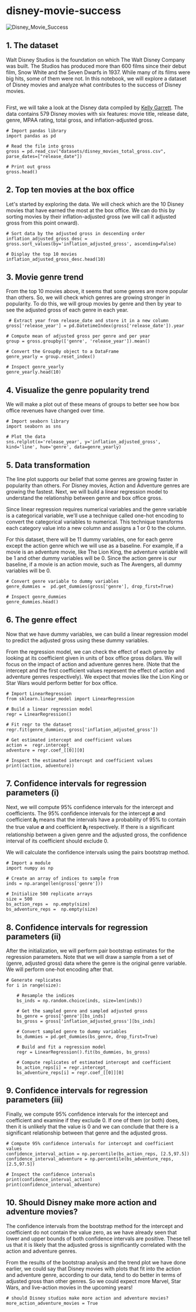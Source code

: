 # disney-movie-success

![Disney_Movie_Success](https://user-images.githubusercontent.com/86967515/230751112-3beafb04-2534-465b-9a98-2f45504a8f51.jpg)


## 1. The dataset
<p>Walt Disney Studios is the foundation on which The Walt Disney Company was built. The Studios has produced more than 600 films since their debut film,  Snow White and the Seven Dwarfs in 1937. While many of its films were big hits, some of them were not. In this notebook, we will explore a dataset of Disney movies and analyze what contributes to the success of Disney movies.</p>
<p><img src="https://assets.datacamp.com/production/project_740/img/jorge-martinez-instagram-jmartinezz9-431078-unsplash_edited.jpg" alt></p>
<p>First, we will take a look at the Disney data compiled by <a href="https://data.world/kgarrett/disney-character-success-00-16">Kelly Garrett</a>. The data contains 579 Disney movies with six features: movie title, release date, genre, MPAA rating, total gross, and inflation-adjusted gross. </p>

```
# Import pandas library
import pandas as pd

# Read the file into gross
gross = pd.read_csv("datasets/disney_movies_total_gross.csv", parse_dates=["release_date"])

# Print out gross
gross.head()
```

## 2. Top ten movies at the box office
<p>Let's started by exploring the data. We will check which are the 10 Disney movies that have earned the most at the box office. We can do this by sorting movies by their inflation-adjusted gross (we will call it adjusted gross from this point onward). </p>

```
# Sort data by the adjusted gross in descending order 
inflation_adjusted_gross_desc = gross.sort_values(by='inflation_adjusted_gross', ascending=False)

# Display the top 10 movies 
inflation_adjusted_gross_desc.head(10)
```

## 3. Movie genre trend
<p>From the top 10 movies above, it seems that some genres are more popular than others. So, we will check which genres are growing stronger in popularity. To do this, we will group movies by genre and then by year to see the adjusted gross of each genre in each year.</p>

```
 # Extract year from release_date and store it in a new column
gross['release_year'] = pd.DatetimeIndex(gross['release_date']).year

# Compute mean of adjusted gross per genre and per year
group = gross.groupby(['genre', 'release_year']).mean()

# Convert the GroupBy object to a DataFrame
genre_yearly = group.reset_index()

# Inspect genre_yearly 
genre_yearly.head(10)
```

## 4. Visualize the genre popularity trend
<p>We will make a plot out of these means of groups to better see how box office revenues have changed over time.</p>

```
# Import seaborn library
import seaborn as sns

# Plot the data  
sns.relplot(x='release_year', y='inflation_adjusted_gross', kind='line', hue='genre', data=genre_yearly)
```

## 5. Data transformation
<p>The line plot supports our belief that some genres are growing faster in popularity than others. For Disney movies, Action and Adventure genres are growing the fastest. Next, we will build a linear regression model to understand the relationship between genre and box office gross. </p>
<p>Since linear regression requires numerical variables and the genre variable is a categorical variable, we'll use a technique called one-hot encoding to convert the categorical variables to numerical. This technique transforms each category value into a new column and assigns a 1 or 0 to the column. </p>
<p>For this dataset, there will be 11 dummy variables, one for each genre except the action genre which we will use as a baseline. For example, if a movie is an adventure movie, like The Lion King, the adventure variable will be 1 and other dummy variables will be 0. Since the action genre is our baseline, if a movie is an action movie, such as The Avengers, all dummy variables will be 0.</p>

```
# Convert genre variable to dummy variables 
genre_dummies =  pd.get_dummies(gross['genre'], drop_first=True)

# Inspect genre_dummies
genre_dummies.head()
```

## 6. The genre effect
<p>Now that we have dummy variables, we can build a linear regression model to predict the adjusted gross using these dummy variables.</p>
<p>From the regression model, we can check the effect of each genre by looking at its coefficient given in units of box office gross dollars. We will focus on the impact of action and adventure genres here. (Note that the intercept and the first coefficient values represent the effect of action and adventure genres respectively). We expect that movies like the Lion King or Star Wars would perform better for box office.</p>

```
# Import LinearRegression
from sklearn.linear_model import LinearRegression

# Build a linear regression model
regr = LinearRegression()

# Fit regr to the dataset
regr.fit(genre_dummies, gross['inflation_adjusted_gross'])

# Get estimated intercept and coefficient values 
action =  regr.intercept_
adventure = regr.coef_[[0]][0]

# Inspect the estimated intercept and coefficient values 
print((action, adventure))
```

## 7. Confidence intervals for regression parameters  (i)
<p>Next, we will compute 95% confidence intervals for the intercept and coefficients. The 95% confidence intervals for the intercept  <b><i>a</i></b> and coefficient <b><i>b<sub>i</sub></i></b> means that the intervals have a probability of 95% to contain the true value <b><i>a</i></b> and coefficient <b><i>b<sub>i</sub></i></b> respectively. If there is a significant relationship between a given genre and the adjusted gross, the confidence interval of its coefficient should exclude 0.      </p>
<p>We will calculate the confidence intervals using the pairs bootstrap method. </p>

```
# Import a module
import numpy as np

# Create an array of indices to sample from 
inds = np.arange(len(gross['genre']))

# Initialize 500 replicate arrays
size = 500
bs_action_reps =  np.empty(size)
bs_adventure_reps =  np.empty(size)
```

## 8. Confidence intervals for regression parameters  (ii)
<p>After the initialization, we will perform pair bootstrap estimates for the regression parameters. Note that we will draw a sample from a set of (genre, adjusted gross) data where the genre is the original genre variable. We will perform one-hot encoding after that. </p>


```
# Generate replicates  
for i in range(size):
    
    # Resample the indices 
    bs_inds = np.random.choice(inds, size=len(inds))
    
    # Get the sampled genre and sampled adjusted gross
    bs_genre = gross['genre'][bs_inds] 
    bs_gross = gross['inflation_adjusted_gross'][bs_inds]
    
    # Convert sampled genre to dummy variables
    bs_dummies = pd.get_dummies(bs_genre, drop_first=True)
   
    # Build and fit a regression model 
    regr = LinearRegression().fit(bs_dummies, bs_gross)
    
    # Compute replicates of estimated intercept and coefficient
    bs_action_reps[i] = regr.intercept_
    bs_adventure_reps[i] = regr.coef_[[0]][0]
```

## 9. Confidence intervals for regression parameters (iii)
<p>Finally, we compute 95% confidence intervals for the intercept and coefficient and examine if they exclude 0. If one of them (or both) does, then it is unlikely that the value is 0 and we can conclude that there is a significant relationship between that genre and the adjusted gross. </p>

```
# Compute 95% confidence intervals for intercept and coefficient values
confidence_interval_action = np.percentile(bs_action_reps, [2.5,97.5])
confidence_interval_adventure = np.percentile(bs_adventure_reps, [2.5,97.5])
    
# Inspect the confidence intervals
print(confidence_interval_action)
print(confidence_interval_adventure)
```

## 10. Should Disney make more action and adventure movies?
<p>The confidence intervals from the bootstrap method for the intercept and coefficient do not contain the value zero, as we have already seen that lower and upper bounds of both confidence intervals are positive. These tell us that it is likely that the adjusted gross is significantly correlated with the action and adventure genres. </p>
<p>From the results of the bootstrap analysis and the trend plot we have done earlier, we could say that Disney movies with plots that fit into the action and adventure genre, according to our data, tend to do better in terms of adjusted gross than other genres. So we could expect more Marvel, Star Wars, and live-action movies in the upcoming years!</p>

```
# should Disney studios make more action and adventure movies? 
more_action_adventure_movies = True
```
